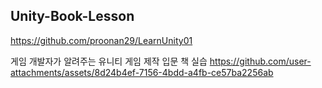 ## Unity-Book-Lesson
https://github.com/proonan29/LearnUnity01

게임 개발자가 알려주는 유니티 게임 제작 입문 책 실습
https://github.com/user-attachments/assets/8d24b4ef-7156-4bdd-a4fb-ce57ba2256ab
